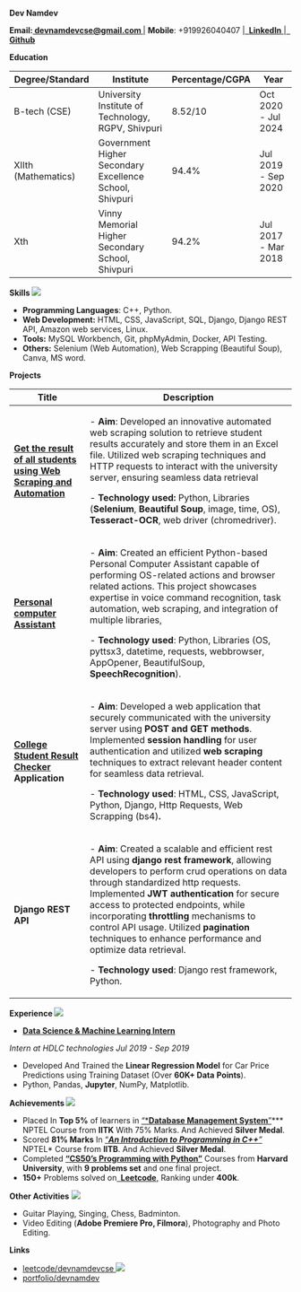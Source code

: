 **Dev Namdev** 

**Email:[ devnamdevcse@gmail.com ](mailto:devnamdevcse@gmail.com)**| **Mobile**: +919926040407 |[` `**LinkedIn** ](https://www.linkedin.com/in/dev-namdev-275536226/)|[` `**Github** ](https://github.com/devnamdev2003)

**Education** 

|**Degree/Standard** |**Institute** |**Percentage/CGPA** |**Year** |
| - | - | - | - |
|B-tech (CSE) |University Institute of Technology, RGPV, Shivpuri |8\.52/10 |Oct 2020 - Jul 2024 |
|XIIth (Mathematics) |Government Higher Secondary Excellence School, Shivpuri |94\.4% |Jul 2019 - Sep 2020 |
|Xth|Vinny Memorial Higher Secondary School, Shivpuri   |94\.2% |Jul 2017 - Mar 2018        |

**Skills ![](Aspose.Words.b4a7a08f-50f5-4da5-8b6e-e68761bb4d7f.001.png)**

- **Programming Languages**: C++, Python. 
- **Web Development:** HTML, CSS, JavaScript, SQL, Django, Django REST API, Amazon web services, Linux. 
- **Tools:** MySQL Workbench, Git, phpMyAdmin, Docker, API Testing. 
- **Others:** Selenium (Web Automation), Web Scrapping (Beautiful Soup), Canva, MS word. 

**Projects** 

|**Title** |**Description** |
| - | - |
|[**Get the result of all students using Web Scraping and Automation** ](https://www.youtube.com/watch?v=_ziAOyhLPk0)|<p>- **Aim**: Developed an innovative automated web scraping solution to retrieve student results accurately and store them in an Excel file. Utilized web scraping techniques and HTTP requests to interact with the university server, ensuring seamless data retrieval </p><p>- **Technology used:** Python, Libraries (**Selenium**, **Beautiful Soup**, image, time, OS), **Tesseract-OCR**, web driver (chromedriver). </p>|
|[**Personal computer Assistant** ](https://github.com/devnamdev2003/PC_Assistant)|<p>- **Aim**: Created an efficient Python-based Personal Computer Assistant capable of performing OS-related actions and browser related actions. This project showcases expertise in voice command recognition, task automation, web scraping, and integration of multiple libraries, </p><p>- **Technology  used**:  Python,  Libraries  (OS,  pyttsx3,  datetime,  requests,  webbrowser,  AppOpener, BeautifulSoup, **SpeechRecognition**). </p>|
|[**College Student Result Checker** ](https://github.com/devnamdev2003/Rgpv_result_checker_application)**Application**  |<p>- **Aim**: Developed a web application that securely communicated with the university server using **POST and GET  methods**.  Implemented  **session  handling**  for  user  authentication  and  utilized  **web  scraping** techniques to extract relevant header content for seamless data retrieval. </p><p>- **Technology used**: HTML, CSS, JavaScript, Python, Django, Http Requests, Web Scrapping (bs4)**.** </p>|
|**Django REST API** |<p>- **Aim**: Created a scalable and efficient rest API using  **django rest framework**, allowing developers to perform crud operations on data through standardized http requests. Implemented **JWT authentication** for secure access to protected endpoints, while incorporating **throttling** mechanisms to control API usage. Utilized **pagination** techniques to enhance performance and optimize data retrieval. </p><p>- **Technology used**: Django rest framework, Python. </p>|

**Experience ![](Aspose.Words.b4a7a08f-50f5-4da5-8b6e-e68761bb4d7f.002.png)**

- [**Data Science & Machine Learning Intern** ](https://credsverse.com/credentials/e24c42dd-e8fd-4449-a93c-bace90efddc1)

*Intern at HDLC technologies             Jul 2019 - Sep 2019* 

- Developed And Trained the **Linear Regression Model** for Car Price Predictions using Training Dataset (Over **60K+ Data** **Points**). 
- Python, Pandas, **Jupyter**, NumPy, Matplotlib. 

**Achievements ![](Aspose.Words.b4a7a08f-50f5-4da5-8b6e-e68761bb4d7f.003.png)**

- Placed In **Top 5%** of learners in [“***Database Management System**”](https://archive.nptel.ac.in/noc/Ecertificate/?q=NPTEL22CS91S3362019810190161)*** NPTEL Course from **IITK** With 75% Marks. And Achieved **Silver Medal**. 
- Scored **81% Marks** In [“***An Introduction to Programming in C++**”*](https://archive.nptel.ac.in/noc/Ecertificate/?q=NPTEL22CS42S3349029802069533) NPTEL* Course from **IITB**. And Achieved **Silver Medal**. 
- Completed [**“CS50’s Programming with Python”**](https://certificates.cs50.io/18cd5833-1be8-4c90-9405-09578926666e.pdf?size=letter) Courses from **Harvard University**, with **9 problems set** and one final project. 
- **150+** Problems solved on[` `**Leetcode**,](https://leetcode.com/devnamdevcse/) Ranking under **400k**. 

**Other Activities**  **![](Aspose.Words.b4a7a08f-50f5-4da5-8b6e-e68761bb4d7f.004.png)**

- Guitar Playing, Singing, Chess, Badminton. 
- Video Editing (**Adobe Premiere Pro, Filmora**), Photography and Photo Editing. 

**Links** 

- [leetcode/devnamdevcse ](https://leetcode.com/devnamdevcse/)![](Aspose.Words.b4a7a08f-50f5-4da5-8b6e-e68761bb4d7f.005.png)
- [portfolio/devnamdev ](https://devnamdev2003.github.io/)
